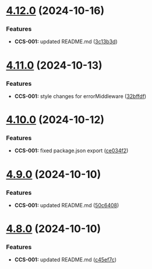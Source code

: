 # [4.12.0](https://github.com/CyberT33N/ErrorManager/compare/v4.11.0...v4.12.0) (2024-10-16)


### Features

* **CCS-001:** updated README.md ([3c13b3d](https://github.com/CyberT33N/ErrorManager/commit/3c13b3de55cdbcc09893b2377f2c7174d50e2942))



# [4.11.0](https://github.com/CyberT33N/ErrorManager/compare/v4.10.0...v4.11.0) (2024-10-13)


### Features

* **CCS-001:** style changes for errorMiddleware ([32bffdf](https://github.com/CyberT33N/ErrorManager/commit/32bffdf9738e4ea6d6ce0aec747ed55ac560c88e))



# [4.10.0](https://github.com/CyberT33N/ErrorManager/compare/v4.9.0...v4.10.0) (2024-10-12)


### Features

* **CCS-001:** fixed package.json export ([ce034f2](https://github.com/CyberT33N/ErrorManager/commit/ce034f291f187d1172663654516f82c2b7459c9a))



# [4.9.0](https://github.com/CyberT33N/ErrorManager/compare/v4.8.0...v4.9.0) (2024-10-10)


### Features

* **CCS-001:** updated README.md ([50c6408](https://github.com/CyberT33N/ErrorManager/commit/50c64088af376a903b0369e2af800914c5ba3d6d))



# [4.8.0](https://github.com/CyberT33N/ErrorManager/compare/v4.7.0...v4.8.0) (2024-10-10)


### Features

* **CCS-001:** updated README.md ([c45ef7c](https://github.com/CyberT33N/ErrorManager/commit/c45ef7c2f3c37693fe2e671c6f74c7db0b34d7d4))



